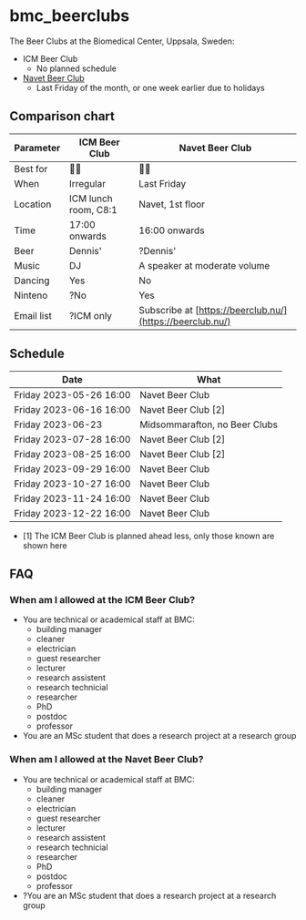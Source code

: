 # bmc_beerclubs

The Beer Clubs at the Biomedical Center, Uppsala, Sweden:

 * ICM Beer Club
    * No planned schedule
 * [Navet Beer Club](https://beerclub.nu/)
    * Last Friday of the month, or one week earlier due to holidays

## Comparison chart

Parameter |ICM Beer Club         |Navet Beer Club
----------|----------------------|---------------
Best for  |:partying_face::beer: |:monocle_face::beer:
When      |Irregular             |Last Friday
Location  |ICM lunch room, C8:1  |Navet, 1st floor
Time      |17:00 onwards         |16:00 onwards
Beer      |Dennis'               |?Dennis'
Music     |DJ                    |A speaker at moderate volume
Dancing   |Yes                   |No
Ninteno   |?No                   |Yes
Email list|?ICM only             |Subscribe at [https://beerclub.nu/](https://beerclub.nu/)

## Schedule

Date                     |What
-------------------------|----------------
 Friday 2023-05-26 16:00 | Navet Beer Club
 Friday 2023-06-16 16:00 | Navet Beer Club  [2]
 Friday 2023-06-23       | Midsommarafton, no Beer Clubs
 Friday 2023-07-28 16:00 | Navet Beer Club  [2]
 Friday 2023-08-25 16:00 | Navet Beer Club  [2]
 Friday 2023-09-29 16:00 | Navet Beer Club
 Friday 2023-10-27 16:00 | Navet Beer Club
 Friday 2023-11-24 16:00 | Navet Beer Club
 Friday 2023-12-22 16:00 | Navet Beer Club

 * [1] The ICM Beer Club is planned ahead less, only those known are shown here

## FAQ

### When am I allowed at the ICM Beer Club?

 * You are technical or academical staff at BMC: 
   * building manager
   * cleaner
   * electrician
   * guest researcher
   * lecturer
   * research assistent
   * research technicial
   * researcher
   * PhD
   * postdoc
   * professor
 * You are an MSc student that does a research project at a research group

### When am I allowed at the Navet Beer Club?

 * You are technical or academical staff at BMC: 
   * building manager
   * cleaner
   * electrician
   * guest researcher
   * lecturer
   * research assistent
   * research technicial
   * researcher
   * PhD
   * postdoc
   * professor
 * ?You are an MSc student that does a research project at a research group
